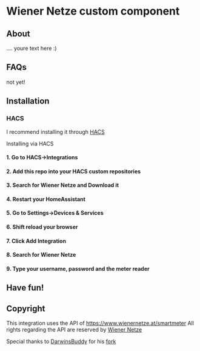 # Wiener Netze custom component


## About 

.... youre text here :)

## FAQs
not yet!

## Installation
### HACS
I recommend installing it through [HACS](https://github.com/hacs/integration)

Installing via HACS

#### 1. Go to HACS->Integrations
#### 2. Add this repo into your HACS custom repositories
#### 3. Search for Wiener Netze and Download it
#### 4. Restart your HomeAssistant
#### 5. Go to Settings->Devices & Services
#### 6. Shift reload your browser
#### 7. Click Add Integration
#### 8. Search for Wiener Netze
#### 9. Type your username, password and the meter reader
## Have fun!
##
##
## Copyright


This integration uses the API of https://www.wienernetze.at/smartmeter
All rights regarding the API are reserved by [Wiener Netze](https://www.wienernetze.at/impressum)

Special thanks to [DarwinsBuddy](https://github.com/DarwinsBuddy)
for his [fork](https://github.com/DarwinsBuddy/WienerNetzeSmartmeter/)